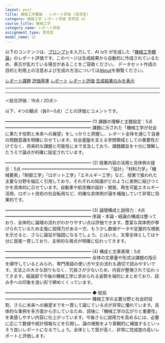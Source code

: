 ```yaml
---
layout: post
title: 機械工学概論 - レポート評価 (意見型)
category: 機械工学 レポート評価 意見型 o1
course_title: 機械工学
category_name: レポート評価
assignment_type: 意見型
model_name: o1
---
```


以下のコンテンツは、[プロンプト](https://github.com/takedatoshiyuki/synthetic_assignments/tree/main/generated/機械工学/o1/prompt_レポート評価-意見型.md)を入力して、AI (o1) が生成した「[機械工学概論](/contents/機械工学/)」のレポート評価です。このページは生成結果から自動的に作成されているため、表示が乱れている場合があることをご容赦ください。
データセット作成の目的と利用上の注意および生成の方法については[About](/About)を御覧ください。

[レポート課題](../レポート課題-意見型)
[評価基準](../評価基準-意見型)
[レポート](../レポート-意見型)
[レポート評価](../レポート評価-意見型)
[生成結果のみを表示](https://github.com/takedatoshiyuki/synthetic_assignments/tree/main/generated/機械工学/o1/レポート評価-意見型.md)
  

***
***
  
＜総合評価：19点 / 20点＞

以下、4つの観点（各0～5点）ごとの評価とコメントです。

━━━━━━━━━━━━━━━━━━━━
(1) 課題の理解と主題設定：5点
━━━━━━━━━━━━━━━━━━━━
課題に示された「機械工学が社会に果たす役割と未来への展望」をしっかりと把握し、レポート全体を通じて自身の問題意識を明確に示せています。社会基盤を支える学問領域としての重要性だけでなく、将来的な課題と可能性にまで言及しており、課題趣旨を十分に理解したうえで論点が的確に設定されています。

━━━━━━━━━━━━━━━━━━━━
(2) 授業内容の活用と具体例の提示：5点
━━━━━━━━━━━━━━━━━━━━
「設計」「材料力学」「機械要素」「制御工学」「ロボット工学」「エネルギー工学」など、授業で扱われた主要な分野を幅広く引用しており、それぞれの知識がどのように実例に結びつくかを具体的に示せています。自動車や航空機の設計・開発、再生可能エネルギー活用、ロボット技術の社会転用など、的確な具体例が論を補強していて非常に効果的です。

━━━━━━━━━━━━━━━━━━━━
(3) 論理構成と説得力：4点
━━━━━━━━━━━━━━━━━━━━
序論・本論・結論の構成は整っており、全体的に論理の流れがわかりやすい点は評価できます。豊富な具体例が挙げられているため主張に説得力がある一方、もう少し数値データや定量的な根拠を示せると、さらに論旨が強固になるでしょう。とはいえ、文章全体としては十分に首尾一貫しており、主体的な視点が明確に伝わってきます。

━━━━━━━━━━━━━━━━━━━━
(4) 構成と文章表現：5点
━━━━━━━━━━━━━━━━━━━━
全体の文章量や形式は課題の指示を順守しているとみられ、専門用語の使い方や文の流れも適切で読みやすいです。文法上の大きな誤りもなく、冗長さが少ないため、内容が整理されて伝わってきます。結論部で今後の機械工学に求められる姿勢を端的にまとめており、読み手への印象を良い形で締めくくっています。

━━━━━━━━━━━━━━━━━━━━
◆ 総括
━━━━━━━━━━━━━━━━━━━━
機械工学の主要分野と社会的役割、さらに未来への展望までを一貫して論じている点が非常に優れています。具体的な事例を多方面から示しているため、読後に「機械工学の広がりと重要性」を実感しやすい内容に仕上がっています。今後さらに説得力を高めるには、必要に応じて数値や統計情報などを引用し、論の根拠をより客観的に補強するといっそう良いレポートになるでしょう。全体として質が高く、非常に完成度の高いレポートと評価します。
